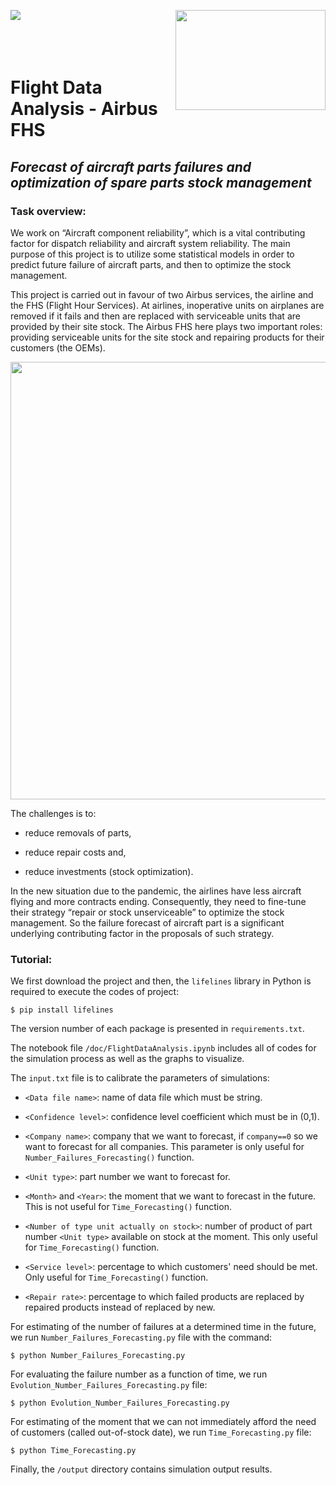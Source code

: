 <img align="left" src="https://github.com/nghitruyen/Flight_Data_Analysis/blob/main/images/Logo_INSAvilletoulouse-RVB.png"> <img align="right" width="240" height="160" src="https://github.com/nghitruyen/Flight_Data_Analysis/blob/main/images/logo-AirbusFHS.png">
<br />
<br />
<br />
<br />

# Flight Data Analysis - Airbus FHS

## *Forecast of aircraft parts failures and optimization of spare parts stock management*

### Task overview:

We work on “Aircraft component reliability”, which is a vital contributing factor for dispatch reliability and aircraft system reliability. The main purpose of this project is to utilize some statistical models in order to predict future failure of aircraft parts, and then to optimize the stock management.

This project is carried out in favour of two Airbus services, the airline and the FHS (Flight Hour Services). At airlines, inoperative units on airplanes are removed if it fails and then are replaced with serviceable units that are provided by their site stock. The Airbus FHS here plays two important roles: providing serviceable units for the site stock and repairing products for their customers (the OEMs).

<p align="center">
  <img src="https://github.com/nghitruyen/Flight_Data_Analysis/blob/main/images/AirbusFHS_activities.png" width="700" />
</p>

The challenges is to:

- reduce removals of parts,
    
- reduce repair costs and,
    
- reduce investments (stock optimization).
    
In the new situation due to the pandemic, the airlines have less aircraft flying and more contracts ending. Consequently, they need to fine-tune their strategy “repair or stock unserviceable” to optimize the stock management. So the failure forecast of aircraft part is a significant underlying contributing factor in the proposals of such strategy.

### Tutorial:

We first download the project and then, the `lifelines` library in Python is required to execute the codes of project:

`$ pip install lifelines`

The version number of each package is presented in `requirements.txt`.

The notebook file `/doc/FlightDataAnalysis.ipynb` includes all of codes for the simulation process as well as the graphs to visualize.

The `input.txt` file is to calibrate the parameters of simulations:

- `<Data file name>`: name of data file which must be string.

- `<Confidence level>`: confidence level coefficient which must be in (0,1).

- `<Company name>`: company that we want to forecast, if `company==0` so we want to forecast for all companies. This parameter is only useful for `Number_Failures_Forecasting()` function. 

- `<Unit type>`: part number we want to forecast for.

- `<Month>` and `<Year>`: the moment that we want to forecast in the future. This is not useful for `Time_Forecasting()` function.

- `<Number of type unit actually on stock>`: number of product of part number `<Unit type>` available on stock at the moment. This only useful for `Time_Forecasting()` function. 

- `<Service level>`: percentage to which customers' need should be met. Only useful for `Time_Forecasting()` function.

- `<Repair rate>`: percentage to which failed products are replaced by repaired products instead of replaced by new.

For estimating of the number of failures at a determined time in the future, we run `Number_Failures_Forecasting.py` file with the command:

`$ python Number_Failures_Forecasting.py`

For evaluating the failure number as a function of time, we run `Evolution_Number_Failures_Forecasting.py` file:

`$ python Evolution_Number_Failures_Forecasting.py`

For estimating of the moment that we can not immediately afford the need of customers (called out-of-stock date), we run `Time_Forecasting.py` file:

`$ python Time_Forecasting.py`

Finally, the `/output` directory contains simulation output results.
